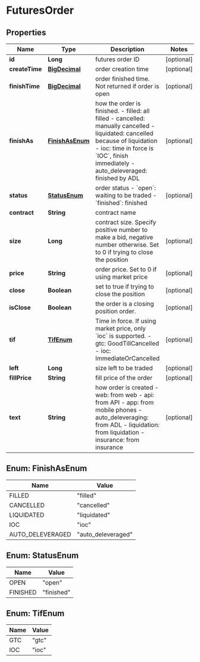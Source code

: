 
# FuturesOrder

## Properties
Name | Type | Description | Notes
------------ | ------------- | ------------- | -------------
**id** | **Long** | futures order ID |  [optional]
**createTime** | [**BigDecimal**](BigDecimal.md) | order creation time |  [optional]
**finishTime** | [**BigDecimal**](BigDecimal.md) | order finished time. Not returned if order is open |  [optional]
**finishAs** | [**FinishAsEnum**](#FinishAsEnum) | how the order is finished.  - filled: all filled - cancelled: manually cancelled - liquidated: cancelled because of liquidation - ioc: time in force is &#x60;IOC&#x60;, finish immediately - auto_deleveraged: finished by ADL  |  [optional]
**status** | [**StatusEnum**](#StatusEnum) | order status  - &#x60;open&#x60;: waiting to be traded - &#x60;finished&#x60;: finished  |  [optional]
**contract** | **String** | contract name | 
**size** | **Long** | contract size. Specify positive number to make a bid, negative number otherwise.  Set to 0 if trying to close the position  |  [optional]
**price** | **String** | order price. Set to 0 if using market price |  [optional]
**close** | **Boolean** | set to true if trying to close the position |  [optional]
**isClose** | **Boolean** | the order is a closing position order. |  [optional]
**tif** | [**TifEnum**](#TifEnum) | Time in force. If using market price, only &#x60;ioc&#x60; is supported.  - gtc: GoodTillCancelled - ioc: ImmediateOrCancelled  |  [optional]
**left** | **Long** | size left to be traded |  [optional]
**fillPrice** | **String** | fill price of the order |  [optional]
**text** | **String** | how order is created  - web: from web - api: from API - app: from mobile phones - auto_deleveraging: from ADL - liquidation: from liquidation - insurance: from insurance  |  [optional]


<a name="FinishAsEnum"></a>
## Enum: FinishAsEnum
Name | Value
---- | -----
FILLED | &quot;filled&quot;
CANCELLED | &quot;cancelled&quot;
LIQUIDATED | &quot;liquidated&quot;
IOC | &quot;ioc&quot;
AUTO_DELEVERAGED | &quot;auto_deleveraged&quot;


<a name="StatusEnum"></a>
## Enum: StatusEnum
Name | Value
---- | -----
OPEN | &quot;open&quot;
FINISHED | &quot;finished&quot;


<a name="TifEnum"></a>
## Enum: TifEnum
Name | Value
---- | -----
GTC | &quot;gtc&quot;
IOC | &quot;ioc&quot;



